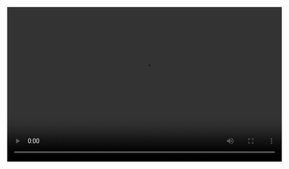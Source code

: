 <!DOCTYPE html>
<html lang="en">
<head>
  <meta charset="UTF-8">
  <title>My Video</title>
</head>
<body>
  <!-- The video element streams the video directly in the browser -->
  <video width="640" height="360" controls>
    <!-- Replace 'videos/my_video.mp4' with the path to your video file -->
    <source src="Demo/trial_vid.mov" type="video/mp4">
    Your browser does not support the video tag.
  </video>
</body>
</html>
